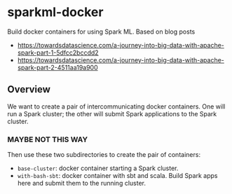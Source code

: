 # sparkml-docker

Build docker containers for using Spark ML.  Based on blog posts

- <https://towardsdatascience.com/a-journey-into-big-data-with-apache-spark-part-1-5dfcc2bccdd2>
- <https://towardsdatascience.com/a-journey-into-big-data-with-apache-spark-part-2-4511aa19a900>


## Overview

We want to create a pair of intercommunicating docker containers.  One will run a Spark cluster;  the other will submit Spark applications to the Spark cluster.



### MAYBE NOT THIS WAY

Then use these two subdirectories to create the pair of containers:

- `base-cluster`: docker container starting a Spark cluster.
- `with-bash-sbt`: docker container with sbt and scala.  Build Spark apps here and submit them to the running cluster.
